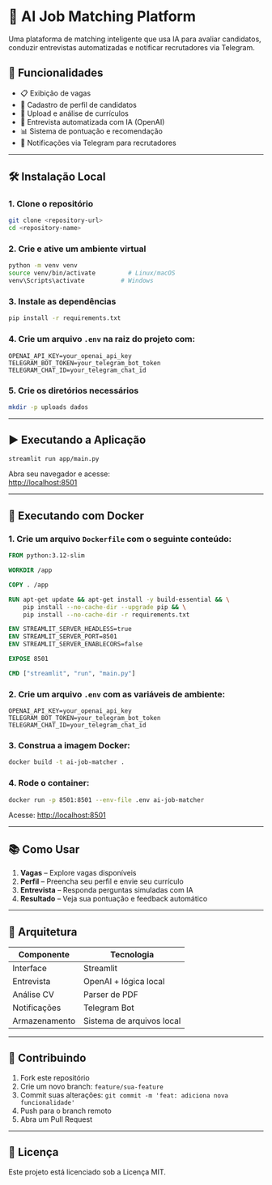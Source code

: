 # 🎯 AI Job Matching Platform

Uma plataforma de matching inteligente que usa IA para avaliar candidatos, conduzir entrevistas automatizadas e notificar recrutadores via Telegram.

## 🚀 Funcionalidades

- 📋 Exibição de vagas
- 🧑 Cadastro de perfil de candidatos
- 📄 Upload e análise de currículos
- 🤖 Entrevista automatizada com IA (OpenAI)
- 📊 Sistema de pontuação e recomendação
- 📲 Notificações via Telegram para recrutadores

---

## 🛠️ Instalação Local

### 1. Clone o repositório

```bash
git clone <repository-url>
cd <repository-name>
```

### 2. Crie e ative um ambiente virtual

```bash
python -m venv venv
source venv/bin/activate         # Linux/macOS
venv\Scripts\activate          # Windows
```

### 3. Instale as dependências

```bash
pip install -r requirements.txt
```

### 4. Crie um arquivo `.env` na raiz do projeto com:

```env
OPENAI_API_KEY=your_openai_api_key
TELEGRAM_BOT_TOKEN=your_telegram_bot_token
TELEGRAM_CHAT_ID=your_telegram_chat_id
```

### 5. Crie os diretórios necessários

```bash
mkdir -p uploads dados
```

---

## ▶️ Executando a Aplicação

```bash
streamlit run app/main.py
```

Abra seu navegador e acesse:  
[http://localhost:8501](http://localhost:8501)

---

## 🐳 Executando com Docker

### 1. Crie um arquivo `Dockerfile` com o seguinte conteúdo:

```dockerfile
FROM python:3.12-slim

WORKDIR /app

COPY . /app

RUN apt-get update && apt-get install -y build-essential && \
    pip install --no-cache-dir --upgrade pip && \
    pip install --no-cache-dir -r requirements.txt

ENV STREAMLIT_SERVER_HEADLESS=true
ENV STREAMLIT_SERVER_PORT=8501
ENV STREAMLIT_SERVER_ENABLECORS=false

EXPOSE 8501

CMD ["streamlit", "run", "main.py"]
```

### 2. Crie um arquivo `.env` com as variáveis de ambiente:

```env
OPENAI_API_KEY=your_openai_api_key
TELEGRAM_BOT_TOKEN=your_telegram_bot_token
TELEGRAM_CHAT_ID=your_telegram_chat_id
```

### 3. Construa a imagem Docker:

```bash
docker build -t ai-job-matcher .
```

### 4. Rode o container:

```bash
docker run -p 8501:8501 --env-file .env ai-job-matcher
```

Acesse: [http://localhost:8501](http://localhost:8501)

---

## 📚 Como Usar

1. **Vagas** – Explore vagas disponíveis
2. **Perfil** – Preencha seu perfil e envie seu currículo
3. **Entrevista** – Responda perguntas simuladas com IA
4. **Resultado** – Veja sua pontuação e feedback automático

---

## 🧱 Arquitetura

| Componente     | Tecnologia              |
|----------------|--------------------------|
| Interface      | Streamlit                |
| Entrevista     | OpenAI + lógica local    |
| Análise CV     | Parser de PDF            |
| Notificações   | Telegram Bot             |
| Armazenamento  | Sistema de arquivos local|

---

## 🤝 Contribuindo

1. Fork este repositório
2. Crie um novo branch: `feature/sua-feature`
3. Commit suas alterações: `git commit -m 'feat: adiciona nova funcionalidade'`
4. Push para o branch remoto
5. Abra um Pull Request

---

## 📄 Licença

Este projeto está licenciado sob a Licença MIT.
